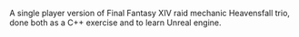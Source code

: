 A single player version of Final Fantasy XIV raid mechanic Heavensfall trio, done both as a C++ exercise and to learn Unreal engine.
